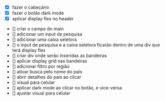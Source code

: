 - [X] fazer o cabeçário
- [X] fazer o botão dark mode
- [X] aplicar display flex no header
- [] criar o campo do main
- [] adicionar um input de pesquisa
- [] adicionar uma caixa seletora
- [] o input de pesquisa e a caixa seletora ficarão dentro de uma div que terá display flex
- [] criar div onde serão inseridas as bandeiras
- [] aplicar display grid nas bandeiras
- [] adicionar filtro por região
- [] ativar busca pelo nome do país
- [] abrir detalhes do país ao clicar
- [] visual para celular
- [] aplicar dark mode ao clicar no botão, e vice-versa
- [] ajustar visual para celular